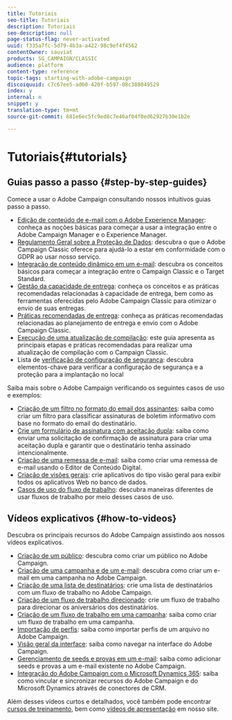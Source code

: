 ```yaml
---
title: Tutoriais
seo-title: Tutoriais
description: Tutoriais
seo-description: null
page-status-flag: never-activated
uuid: f335a7fc-5d79-4b3a-a422-98c9ef4f4562
contentOwner: sauviat
products: SG_CAMPAIGN/CLASSIC
audience: platform
content-type: reference
topic-tags: starting-with-adobe-campaign
discoiquuid: c7c67ee5-ad60-420f-b597-08c388049529
index: y
internal: n
snippet: y
translation-type: tm+mt
source-git-commit: 681e6ec5fc9ed8c7e46af04f0ed62927b30e1b2e

---
```



# Tutoriais{#tutorials}

## Guias passo a passo {#step-by-step-guides}

Comece a usar o Adobe Campaign consultando nossos intuitivos guias passo a passo.

* [Edição de conteúdo de e-mail com o Adobe Experience Manager](https://docs.campaign.adobe.com/doc/AC/getting_started/EN/aem.html): conheça as noções básicas para começar a usar a integração entre o Adobe Campaign Manager e o Experience Manager.
* [Regulamento Geral sobre a Proteção de Dados](https://docs.campaign.adobe.com/doc/AC/getting_started/EN/ACC_GDPR.html): descubra o que o Adobe Campaign Classic oferece para ajudá-lo a estar em conformidade com o GDPR ao usar nosso serviço.
* [Integração de conteúdo dinâmico em um e-mail](https://docs.campaign.adobe.com/doc/AC/getting_started/EN/target.html): descubra os conceitos básicos para começar a integração entre o Campaign Classic e o Target Standard.
* [Gestão da capacidade de entrega](https://docs.campaign.adobe.com/doc/AC/getting_started/EN/deliverability.html): conheça os conceitos e as práticas recomendadas relacionadas à capacidade de entrega, bem como as ferramentas oferecidas pelo Adobe Campaign Classic para otimizar o envio de suas entregas.
* [Práticas recomendadas de entrega](https://docs.campaign.adobe.com/doc/AC/getting_started/EN/deliveryBestPractices.html): conheça as práticas recomendadas relacionadas ao planejamento de entrega e envio com o Adobe Campaign Classic.
* [Execução de uma atualização de compilação](https://docs.campaign.adobe.com/doc/AC/getting_started/EN/buildUpgrade.html): este guia apresenta as principais etapas e práticas recomendadas para realizar uma atualização de compilação com o Campaign Classic.
* Lista de [verificação de configuração de segurança](https://docs.campaign.adobe.com/doc/AC/getting_started/EN/security.html): descubra elementos-chave para verificar a configuração de segurança e a proteção para a implantação no local

Saiba mais sobre o Adobe Campaign verificando os seguintes casos de uso e exemplos:

* [Criação de um filtro no formato do email dos assinantes](../../platform/using/use-case.md#creating-a-filter-on-the-email-format-of-subscribers): saiba como criar um filtro para classificar assinaturas de boletim informativo com base no formato do email do destinatário.
* [Crie um formulário de assinatura com aceitação dupla](../../web/using/use-cases--web-forms.md#create-a-subscription--form-with-double-opt-in): saiba como enviar uma solicitação de confirmação de assinatura para criar uma aceitação dupla e garantir que o destinatário tenha assinado intencionalmente.
* [Criação de uma remessa de e-mail](../../web/using/use-case--creating-an-email-delivery.md): saiba como criar uma remessa de e-mail usando o Editor de Conteúdo Digital.
* [Criação de visões gerais](../../web/using/use-cases--creating-overviews.md): crie aplicativos do tipo visão geral para exibir todos os aplicativos Web no banco de dados.
* [Casos de uso do fluxo de trabalho](../../workflow/using/using-the-local-approval-activity.md): descubra maneiras diferentes de usar fluxos de trabalho por meio desses casos de uso.

## Vídeos explicativos {#how-to-videos}

Descubra os principais recursos do Adobe Campaign assistindo aos nossos vídeos explicativos.

* [Criação de um público](https://docs.adobe.com/content/help/en/campaign-learn/campaign-classic-tutorials/getting-started/creating-a-list-of-recipients.html): descubra como criar um público no Adobe Campaign.
* [Criação de uma campanha e de um e-mail](https://docs.adobe.com/content/help/en/campaign-learn/campaign-classic-tutorials/getting-started/creating-a-campaign-and-an-email.html): descubra como criar um e-mail em uma campanha no Adobe Campaign.
* [Criação de uma lista de destinatários](https://docs.adobe.com/content/help/en/campaign-learn/campaign-classic-tutorials/getting-started/creating-a-list-of-recipients.html): crie uma lista de destinatários com um fluxo de trabalho no Adobe Campaign.
* [Criação de um fluxo de trabalho direcionado](https://docs.adobe.com/content/help/en/campaign-learn/campaign-classic-tutorials/getting-started/creating-a-targeting-workflow.html): crie um fluxo de trabalho para direcionar os aniversários dos destinatários.
* [Criação de um fluxo de trabalho em uma campanha](https://docs.adobe.com/content/help/en/campaign-learn/campaign-classic-tutorials/getting-started/creating-a-workflow.html): saiba como criar um fluxo de trabalho em uma campanha.
* [Importação de perfis](https://docs.adobe.com/content/help/en/campaign-learn/campaign-classic-tutorials/getting-started/importing-profiles.html): saiba como importar perfis de um arquivo no Adobe Campaign.
* [Visão geral da interface](https://docs.adobe.com/content/help/en/campaign-learn/campaign-classic-tutorials/getting-started/interface-overview.html): saiba como navegar na interface do Adobe Campaign.
* [Gerenciamento de seeds e provas em um e-mail](https://docs.adobe.com/content/help/en/campaign-learn/campaign-classic-tutorials/getting-started/managing-seed-and-proofs.html): saiba como adicionar seeds e provas a um e-mail existente no Adobe Campaign.
* [Integração do Adobe Campaign com o Microsoft Dynamics 365](https://docs.adobe.com/content/help/en/campaign-learn/campaign-classic-tutorials/integrating/dynamics365-integration.html): saiba como vincular e sincronizar recursos do Adobe Campaign e do Microsoft Dynamics através de conectores de CRM.

Além desses vídeos curtos e detalhados, você também pode encontrar [cursos de treinamento](https://training.adobe.com/training/courses.html), bem como [vídeos de apresentação](https://www.adobe.com/training/video.html) em nosso site.
